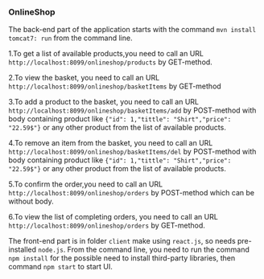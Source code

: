 ### OnlineShop
The back-end part of the application starts with 
the command `mvn install tomcat7: run` from the command line.

1.To get a list of available products,you need to call an 
URL `http://localhost:8099/onlineshop/products` by GET-method.

2.To view the basket, you need to call an URL
`http://localhost:8099/onlineshop/basketItems` by GET-method

3.To add a product to the basket, you need to call an URL
`http://localhost:8099/onlineshop/basketItems/add` by 
POST-method with body containing product like 
`{"id": 1,"tittle": "Shirt","price": "22.59$"}` or any
 other product from the list of available products.
 
 4.To remove an item from the basket, you need to call an URL
 `http://localhost:8099/onlineshop/basketItems/del` by 
 POST-method with body containing product like 
 `{"id": 1,"tittle": "Shirt","price": "22.59$"}` or any
  other product from the list of available products.
 
 5.To confirm the order,you need to call an URL 
 `http://localhost:8099/onlineshop/orders` by POST-method
 which can be without body.
 
 6.To view the list of completing orders, you need to call
 an URL `http://localhost:8099/onlineshop/orders` by GET-method.
 
 
 The front-end part is in folder `client` make using `react.js`,
 so needs pre-installed `node.js`. From the command line, you
 need to run the command `npm install` for the possible need to
 install third-party libraries, then command `npm start` to
 start UI.